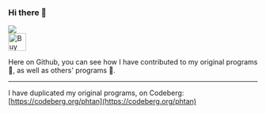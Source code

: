 ### Hi there 👋

<img src="https://img.shields.io/liberapay/receives/phtan.svg?logo=liberapay">
<br />
<a href='https://ko-fi.com/O4O8EOWEK' target='_blank'><img height='36' style='border:0px;height:36px;' src='https://cdn.ko-fi.com/cdn/kofi2.png?v=3' border='0' alt='Buy Me a Coffee at ko-fi.com' /></a>


Here on Github, you can see how I have contributed to my original programs 🌱, as well as others' programs 👯.

---

I have duplicated my original programs, on Codeberg: [https://codeberg.org/phtan](https://codeberg.org/phtan)





<!--
**phtan/phtan** is a ✨ _special_ ✨ repository because its `README.md` (this file) appears on your GitHub profile.

Here are some ideas to get you started:

- 🔭 I’m currently working on ...
- 🌱 I’m currently learning ...
- 👯 I’m looking to collaborate on ...
- 🤔 I’m looking for help with ...
- 💬 Ask me about ...
- 📫 How to reach me: ...
- 😄 Pronouns: ...
- ⚡ Fun fact: ...
-->
